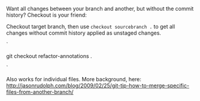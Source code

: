 Want all changes between your branch and another, but without the commit history? Checkout is your friend:

Checkout target branch, then use `checkout sourcebranch .` to get all changes without commit history applied as unstaged changes. 

`

git checkout refactor-annotations .

`

Also works for individual files. More background, here: http://jasonrudolph.com/blog/2009/02/25/git-tip-how-to-merge-specific-files-from-another-branch/